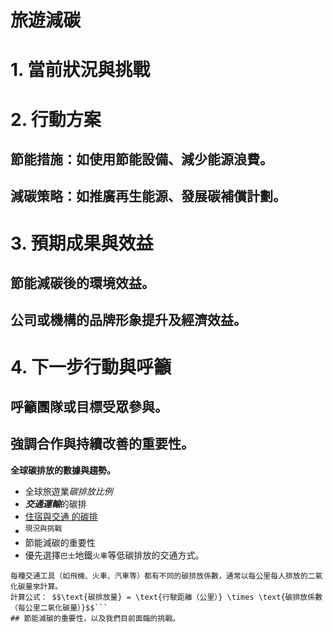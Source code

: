# 旅遊減碳
# 1. 當前狀況與挑戰
# 2. 行動方案
## 節能措施：如使用節能設備、減少能源浪費。
## 減碳策略：如推廣再生能源、發展碳補償計劃。
# 3. 預期成果與效益
## 節能減碳後的環境效益。
## 公司或機構的品牌形象提升及經濟效益。
# 4. 下一步行動與呼籲
## 呼籲團隊或目標受眾參與。
## 強調合作與持續改善的重要性。

**全球碳排放的數據與趨勢。**
- 全球旅遊業*碳排放比例*
- ***交通運輸***的碳排
- <ins>住宿與交通<ins> 的碳排
- <sup>現況與挑戰<sup>
- 節能減碳的重要性
- 優先選擇``巴士``地鐵``火車``等低碳排放的交通方式。
```交通工具的碳排放係數
每種交通工具（如飛機、火車、汽車等）都有不同的碳排放係數，通常以每公里每人排放的二氧化碳量來計算。
計算公式： $$\text{碳排放量} = \text{行駛距離（公里）} \times \text{碳排放係數（每公里二氧化碳量）}$$```
## 節能減碳的重要性，以及我們目前面臨的挑戰。
